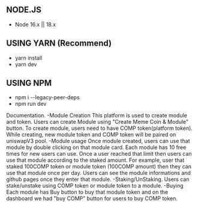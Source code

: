 ## NODE.JS

- Node 16.x || 18.x

## USING YARN (Recommend)

- yarn install
- yarn dev

## USING NPM

- npm i --legacy-peer-deps
- npm run dev


Documentation.
-Module Creation
This platform is used to create module and token.
Users can create Module using "Create Meme Coin & Module" button.
To create module, users need to have COMP token(platform token).
While creating, new module token and COMP token will be paired on uniswapV3 pool.
-Module usage
Once module created, users can use that module by double clicking on that module card.
Each module has 10 free times for new users can use.
Once a user reached that limit then users can use that module according to the staked amount.
For example, user that staked 100COMP token or module token (100COMP amount) then they can use that module once per day.
Users can see the module informations and github pages once they enter that module.
-Staking/UnStaking.
Users can stake/unstake using COMP token or module token to a module.
-Buying
Each module has Buy button to buy that module token and on the dashboard we had "buy COMP" button for users to buy COMP token.
